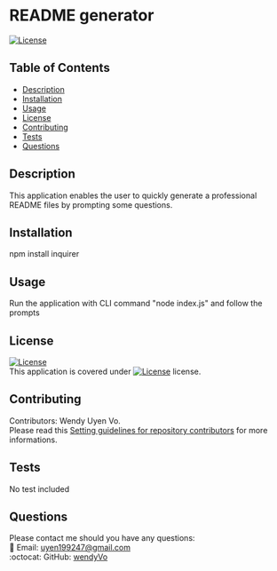 # README generator
    
  [![License](https://img.shields.io/badge/License-Apache%202.0-blue.svg)](https://opensource.org/licenses/Apache-2.0)

## Table of Contents
- [Description](#description)
- [Installation](#installation)
- [Usage](#usage)
- [License](#license)
- [Contributing](#contributing)
- [Tests](#tests)
- [Questions](#questions)

## Description
This application enables the user to quickly generate a professional README files by prompting some questions.

## Installation
npm install inquirer

## Usage
Run the application with CLI command "node index.js" and follow the prompts

## License

[![License](https://img.shields.io/badge/License-Apache%202.0-blue.svg)](https://opensource.org/licenses/Apache-2.0)
<br/>
This application is covered under [![License](https://img.shields.io/badge/License-Apache%202.0-blue.svg)](https://opensource.org/licenses/Apache-2.0) license. 

## Contributing
Contributors: Wendy Uyen Vo. <br/>
Please read this [Setting guidelines for repository contributors](https://docs.github.com/en/github/building-a-strong-community/setting-guidelines-for-repository-contributors) for more informations.

## Tests
No test included

## Questions

Please contact me should you have any questions: <br/>
:email:   Email: uyen199247@gmail.com <br/>
:octocat: GitHub:  [wendyVo](https://github.com/wendyVo)


